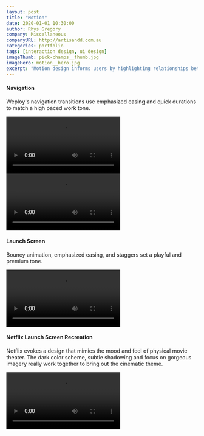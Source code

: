 ```yaml
---
layout: post
title: "Motion"
date: 2020-01-01 10:30:00
author: Rhys Gregory
company: Miscellaneous
companyURL: http://artisandd.com.au
categories: portfolio
tags: [interaction design, ui design]
imageThumb: pick-champs__thumb.jpg
imageHero: motion__hero.jpg
excerpt: "Motion design informs users by highlighting relationships between elements, action availability, and action outcomes."
---
```

<div class="o-wrapper  o-wrapper--narrow  u-pt  u-pb+" markdown="1">

<div class="o-layout  o-layout--center  u-mb+">
	<div class="o-layout__item  u-1/1">
		<h4>Navigation</h4>
		<p>Weploy's navigation transitions use emphasized easing and quick durations to match a high paced work tone.</p>
	</div>
	<div class="o-layout__item  u-1/1  u-2/4-lap-and-up">
		<video controls loop class="u-1/1" style="max-width:600px;">
			<source src="/video/weploy-tab-switch.mp4" type="video/mp4">
		</video>
	</div>
	<div class="o-layout__item  u-1/1  u-2/4-lap-and-up">
		<video controls loop class="u-1/1" style="max-width:600px;">
			<source src="/video/weploy-navigation.mp4" type="video/mp4">
		</video>
	</div>
</div>

</div>

<div class="o-wrapper  o-wrapper--narrower  u-pt  u-pb+" markdown="1">

<div class="o-layout  o-layout--center  u-mb+">
	<div class="o-layout__item  u-1/1">
		<h4>Launch Screen</h4>
		<p>Bouncy animation, emphasized easing, and staggers set a playful and premium tone.</p>
	</div>
	<div class="o-layout__item  u-1/1  o-layout  o-layout--center">
		<video controls loop class="u-1/1" style="max-width:600px;">
			<source src="/video/weploy-launch-screen.mp4" type="video/mp4">
		</video>
	</div>
</div>

<div class="o-wrapper  o-wrapper--narrower  u-pt  u-pb+" markdown="1">

<div class="o-layout  o-layout--center">
	<div class="o-layout__item  u-1/1">
		<h4>Netflix Launch Screen Recreation</h4>
		<p>Netflix evokes a design that mimics the mood and feel of physical movie theater. The dark color scheme, subtle shadowing and focus on gorgeous imagery really work together to bring out the cinematic theme.</p>
	</div>
	<div class="o-layout__item  u-1/1  o-layout  o-layout--center">
		<video controls loop class="u-1/1" style="max-width:600px;">
			<source src="/video/netflix.mp4" type="video/mp4">
		</video>
	</div>
</div>

</div>